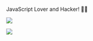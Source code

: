 JavaScript Lover and Hacker! 👨‍💻

![](https://github-readme-stats.vercel.app/api?username=bjrmatos&show_icons=true&count_private=true)

![](https://github-readme-stats.vercel.app/api/top-langs/?bjrmatos=bvaughn&layout=compact)

<!--
**bjrmatos/bjrmatos** is a ✨ _special_ ✨ repository because its `README.md` (this file) appears on your GitHub profile.

Here are some ideas to get you started:

- 🔭 I’m currently working on ...
- 🌱 I’m currently learning ...
- 👯 I’m looking to collaborate on ...
- 🤔 I’m looking for help with ...
- 💬 Ask me about ...
- 📫 How to reach me: ...
- 😄 Pronouns: ...
- ⚡ Fun fact: ...
-->
